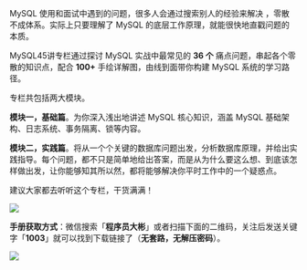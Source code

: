MySQL 使用和面试中遇到的问题，很多人会通过搜索别人的经验来解决 ，零散不成体系。实际上只要理解了 MySQL 的底层工作原理，就能很快地直戳问题的本质。

MySQL45讲专栏通过探讨 MySQL 实战中最常见的 **36 个** 痛点问题，串起各个零散的知识点，配合 **100+** 手绘详解图，由线到面带你构建 MySQL 系统的学习路径。

专栏共包括两大模块。

**模块一，基础篇**。为你深入浅出地讲述 MySQL 核心知识，涵盖 MySQL 基础架构、日志系统、事务隔离、锁等内容。

**模块二，实践篇**。将从一个个关键的数据库问题出发，分析数据库原理，并给出实践指导。每个问题，都不只是简单地给出答案，而是从为什么要这么想、到底该怎样做出发，让你能够知其所以然，都将能够解决你平时工作中的一个疑惑点。

建议大家都去听听这个专栏，干货满满！

![](http://img.dabin-coder.cn/image/mysql45.jpg)



**手册获取方式**：微信搜索「**程序员大彬**」或者扫描下面的二维码，关注后发送关键字「**1003**」就可以找到下载链接了（**无套路，无解压密码**）。

![](http://img.dabin-coder.cn/image/公众号.jpg)